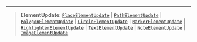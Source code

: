 ***

> **ElementUpdate**: [`PlaceElementUpdate`](PlaceElementUpdate.md) | [`PathElementUpdate`](PathElementUpdate.md) | [`PolygonElementUpdate`](PolygonElementUpdate.md) | [`CircleElementUpdate`](CircleElementUpdate.md) | [`MarkerElementUpdate`](MarkerElementUpdate.md) | [`HighlighterElementUpdate`](HighlighterElementUpdate.md) | [`TextElementUpdate`](TextElementUpdate.md) | [`NoteElementUpdate`](NoteElementUpdate.md) | [`ImageElementUpdate`](ImageElementUpdate.md)
